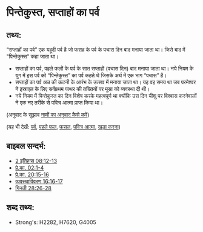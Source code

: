 # पिन्तेकुस्त, सप्ताहों का पर्व #

## तथ्य: ##

“सप्ताहों का पर्व” एक यहूदी पर्व है जो फसह के पर्व के पचास दिन बाद मनाया जाता था। जिसे बाद में "पिन्तेकुस्त" कहा जाता था।

* सप्ताहों का पर्व, पहले फलों के पर्व के सात सप्ताहों (पचास दिन) बाद मनाया जाता था। नये नियम के युग में इस पर्व को “पिन्तेकुस्त” का पर्व कहते थे जिसके अर्थ में एक भाग “पचास” है।
* सप्ताहों का पर्व अन्न की कटनी के आरंभ के उत्सव में मनाया जाता था। यह वह समय था जब परमेश्वर ने इस्राएल के लिए सर्वप्रथम पत्थर की तख्तियों पर मूसा को व्यवस्था दी थी।
* नये नियम में पिन्तेकुस्त का दिन विशेष करके महत्वपूर्ण था क्योंकि उस दिन यीशु पर विश्वास करनेवालों ने एक नए तरीके से पवित्र आत्मा प्राप्त किया था।

(अनुवाद के सुझाव [नामों का अनुवाद कैसे करें](rc://hi/ta/man/translate/translate-names))

(यह भी देखें: [पर्व](../other/festival.md), [पहले फल](../other/firstfruit.md), [फसल](../other/harvest.md), [पवित्र आत्मा](../kt/holyspirit.md), [खड़ा करना](../other/raise.md))

## बाइबल सन्दर्भ: ##

* [2 इतिहास 08:12-13](rc://hi/tn/help/2ch/08/12)
* [प्रे.का. 02:1-4](rc://hi/tn/help/act/02/01)
* [प्रे.का. 20:15-16](rc://hi/tn/help/act/20/15)
* [व्यवस्थाविवरण 16:16-17](rc://hi/tn/help/deu/16/16)
* [गिनती 28:26-28](rc://hi/tn/help/num/28/26)

## शब्द तथ्य: ##

* Strong's: H2282, H7620, G4005
